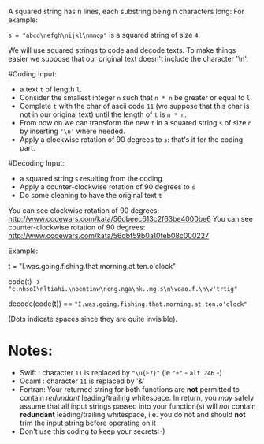 A squared string has n lines, each substring being n characters long: For example:

`s = "abcd\nefgh\nijkl\nmnop"` is a squared string of size `4`.

We will use squared strings to code and decode texts. To make things easier
we suppose that our original text doesn't include the character '\n'.

#Coding
Input: 

 - a text `t` of length `l`. 
 - Consider the smallest integer `n` such that `n * n` be greater or equal to `l`.
 - Complete `t` with the char of ascii code `11` (we suppose that this char is not in our original text) until the length of `t` is `n * n`. 
 - From now on we can transform the new `t` in a squared string `s` of size `n` by inserting `'\n'` where needed.
 - Apply a clockwise rotation of 90 degrees to `s`: that's it for the coding part.

#Decoding
Input: 

- a squared string `s` resulting from the coding
- Apply a counter-clockwise rotation of 90 degrees to `s`
- Do some cleaning to have the original text `t`


You can see clockwise rotation of 90 degrees: 
<http://www.codewars.com/kata/56dbeec613c2f63be4000be6>
You can see counter-clockwise rotation of 90 degrees: <http://www.codewars.com/kata/56dbf59b0a10feb08c000227>

Example:

t = "I.was.going.fishing.that.morning.at.ten.o'clock"

code(t) -> `"c.nhsoI\nltiahi.\noentinw\ncng.nga\nk..mg.s\n\voao.f.\n\v'trtig"`

decode(code(t)) == `"I.was.going.fishing.that.morning.at.ten.o'clock"`

(Dots indicate spaces since they are quite invisible).

# Notes:

- Swift : character `11` is replaced by `"\u{F7}"` (ie `"÷"` - `alt 246` -)
- Ocaml : character `11` is replaced by '&'
- Fortran: Your returned string for both functions are **not** permitted to contain *redundant* leading/trailing whitespace.  In return, you *may* safely assume that all input strings passed into your function(s) will *not* contain **redundant** leading/trailing whitespace, i.e. you do not and should **not** trim the input string before operating on it
- Don't use this coding to keep your secrets:-)
